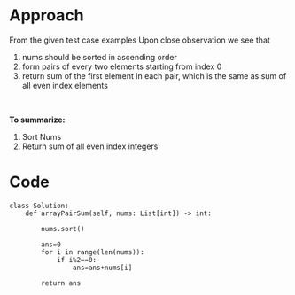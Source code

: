# Approach
From the given test case examples
Upon close observation we see that
1. nums should be sorted in ascending order
2. form pairs of every two elements starting from index 0
3. return sum of the first element in each pair, which is the same as sum of all even index elements
<br>

<strong>To summarize:</strong>
1. Sort Nums
2. Return sum of all even index integers


# Code
```
class Solution:
    def arrayPairSum(self, nums: List[int]) -> int:

        nums.sort()
        
        ans=0
        for i in range(len(nums)):
            if i%2==0:
                ans=ans+nums[i]

        return ans
```
